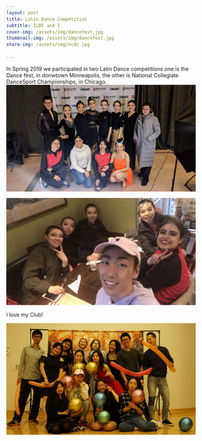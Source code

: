 ```yaml
---
layout: post
title: Latin Dance Competition
subtitle: ILDC and I.
cover-img: /assets/img/dancefest.jpg
thumbnail-img: /assets/img/dancefest.jpg
share-img: /assets/img/ncdc.jpg

---
```

In Spring 2019 we participated in two Latin Dance competitions one is the Dance fest, in donwtown Minneapolis, the other is National Collegiate DanceSport Championships, in Chicago.
![](/assets/img/dancefest.jpg)

![](/assets/img/ncdc.jpg)

I love my Club!

![](/assets/img/latindance1.jpg)
